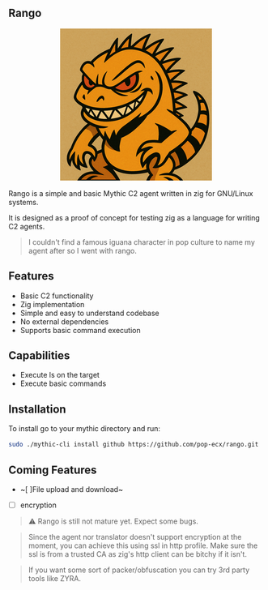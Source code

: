 ## Rango 

<p align="center">
  <img src="https://github.com/pop-ecx/rango/blob/main/rango-2.png" />
</p>

Rango is a simple and basic Mythic C2 agent written in zig for GNU/Linux systems. 

It is designed as a proof of concept for testing zig as a language for writing C2 agents.

> I couldn't find a famous iguana character in pop culture to name my agent after so I went with rango.

## Features

- Basic C2 functionality
- Zig implementation
- Simple and easy to understand codebase
- No external dependencies
- Supports basic command execution

## Capabilities
- Execute ls on the target
- Execute basic commands

## Installation
To install go to your mythic directory and run:

```bash
sudo ./mythic-cli install github https://github.com/pop-ecx/rango.git
```


## Coming Features
- ~[ ]File upload and download~
- [ ] encryption

> :warning: Rango is still not mature yet. Expect some bugs.


> Since the agent nor translator doesn't support encryption at the moment, you can achieve this using ssl in http profile. Make sure the ssl is from a trusted CA as zig's http client can be bitchy if it isn't.

> If you want some sort of packer/obfuscation you can try 3rd party tools like ZYRA.
